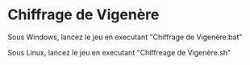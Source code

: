 # Chiffrage de Vigenère

Sous Windows, lancez le jeu en executant "Chiffrage de Vigenère.bat"

Sous Linux, lancez le jeu en executant "Chiffreage de Vigenère.sh"
